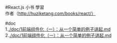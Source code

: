 #React.js 小书 學習  
作者（http://huziketang.com/books/react/）

#doc  
 1.[./doc/1前端组件化（一）：从一个简单的例子讲起.md](./doc/1前端组件化（一）：从一个简单的例子讲起.md)    
 2.<a href="./doc/1前端组件化（一）：从一个简单的例子讲起.md">./doc/1前端组件化（一）：从一个简单的例子讲起.md</a>